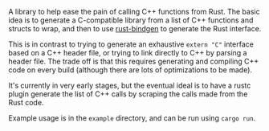 A library to help ease the pain of calling C++ functions from Rust.
The basic idea is to generate a C-compatible library from a list of
C++ functions and structs to wrap, and then to use
[rust-bindgen](https://github.com/crabtw/rust-bindgen) to generate the Rust
interface.

This is in contrast to trying to generate an exhaustive `extern "C"` interface
based on a C++ header file, or trying to link directly to C++ by parsing a
header file. The trade off is that this requires generating and compiling C++
code on every build (although there are lots of optimizations to be made).

It's currently in very early stages, but the eventual ideal is to have a rustc
plugin generate the list of C++ calls by scraping the calls made from the Rust
code.

Example usage is in the `example` directory, and can be run using `cargo run`.
